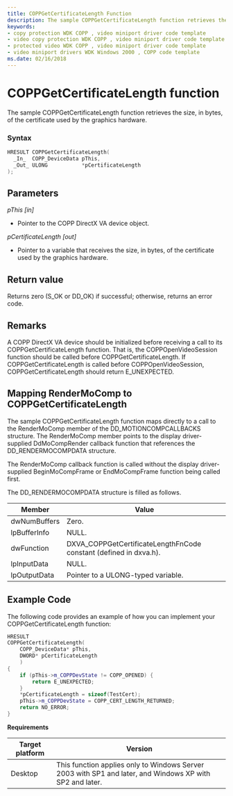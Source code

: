 ```yaml
---
title: COPPGetCertificateLength Function
description: The sample COPPGetCertificateLength function retrieves the size, in bytes, of the certificate used by the graphics hardware.
keywords:
- copy protection WDK COPP , video miniport driver code template
- video copy protection WDK COPP , video miniport driver code template
- protected video WDK COPP , video miniport driver code template
- video miniport drivers WDK Windows 2000 , COPP code template
ms.date: 02/16/2018
---
```


# COPPGetCertificateLength function

The sample COPPGetCertificateLength function retrieves the size, in bytes, of the certificate used by the graphics hardware.

### Syntax

```cpp
HRESULT COPPGetCertificateLength(
  _In_  COPP_DeviceData pThis,
  _Out_ ULONG           *pCertificateLength
);
```

## Parameters

*pThis [in]*

* Pointer to the COPP DirectX VA device object.

*pCertificateLength [out]*

* Pointer to a variable that receives the size, in bytes, of the certificate used by the graphics hardware.

## Return value

Returns zero (S_OK or DD_OK) if successful; otherwise, returns an error code.

## Remarks

A COPP DirectX VA device should be initialized before receiving a call to its COPPGetCertificateLength function. That is, the COPPOpenVideoSession function should be called before COPPGetCertificateLength. If COPPGetCertificateLength is called before COPPOpenVideoSession, COPPGetCertificateLength should return E_UNEXPECTED.

## Mapping RenderMoComp to COPPGetCertificateLength

The sample COPPGetCertificateLength function maps directly to a call to the RenderMoComp member of the DD_MOTIONCOMPCALLBACKS structure. The RenderMoComp member points to the display driver-supplied DdMoCompRender callback function that references the DD_RENDERMOCOMPDATA structure.

The RenderMoComp callback function is called without the display driver-supplied BeginMoCompFrame or EndMoCompFrame function being called first.

The DD_RENDERMOCOMPDATA structure is filled as follows.

| Member | Value |
| -- | -- |
| dwNumBuffers | Zero. |
| lpBufferInfo | NULL. |
| dwFunction | DXVA_COPPGetCertificateLengthFnCode constant (defined in dxva.h). |
| lpInputData | NULL. |
| lpOutputData | Pointer to a ULONG-typed variable. |

## Example Code

The following code provides an example of how you can implement your COPPGetCertificateLength function:

```cpp
HRESULT
COPPGetCertificateLength(
    COPP_DeviceData* pThis,
    DWORD* pCertificateLength
    )
{
    if (pThis->m_COPPDevState != COPP_OPENED) {
        return E_UNEXPECTED;
    }
    *pCertificateLength = sizeof(TestCert);
    pThis->m_COPPDevState = COPP_CERT_LENGTH_RETURNED;
    return NO_ERROR;
}
```

**Requirements**

| Target platform | Version |
| -- | -- |
| Desktop | This function applies only to Windows Server 2003 with SP1 and later, and Windows XP with SP2 and later. |



